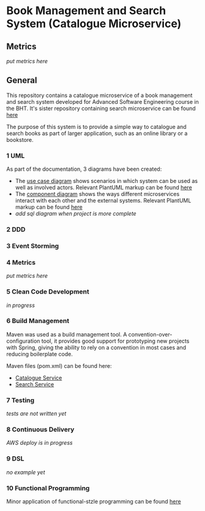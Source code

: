 # Book Management and Search System (Catalogue Microservice)
## Metrics  

_put metrics here_

## General

This repository contains a catalogue microservice of a book management and search system developed for Advanced Software Engineering course in the BHT.
It's sister repository containing search microservice can be found [here](https://github.com/DoomFungus/RedLib-search)

The purpose of this system is to provide a simple way to catalogue and search books as part of larger application, such as an online library or a bookstore.

### 1 UML
As part of the documentation, 3 diagrams have been created:
- The [use case diagram](https://github.com/DoomFungus/RedLib-catalogue/blob/master/documentation/diagrams/usecase-redlib.png) shows scenarios in which system can be used as well as involved actors. Relevant PlantUML markup can be found [here](https://github.com/DoomFungus/RedLib-catalogue/blob/master/documentation/diagrams/usecase.txt)
- The [component diagram](https://github.com/DoomFungus/RedLib-catalogue/blob/master/documentation/diagrams/component.png) shows the ways different microservices interact with each other and the external systems. Relevant PlantUML markup can be found [here](https://github.com/DoomFungus/RedLib-catalogue/blob/master/documentation/diagrams/component.txt)
- _add sql diagram when project is more complete_

### 2 DDD

### 3 Event Storming

### 4 Metrics

_put metrics here_

### 5 Clean Code Development

_in progress_


### 6 Build Management
Maven was used as a build management tool. A convention-over-configuration tool, it provides good support for prototyping new projects with Spring, giving the ability to rely on a convention in most cases and reducing boilerplate code.

Maven files (pom.xml) can be found here:
- [Catalogue Service](https://github.com/DoomFungus/RedLib-catalogue/blob/master/pom.xml)
- [Search Service](https://github.com/DoomFungus/RedLib-search/blob/master/pom.xml)


### 7 Testing
_tests are not written yet_

### 8 Continuous Delivery

_AWS deploy is in progress_

### 9 DSL

_no example yet_

### 10 Functional Programming

Minor application of functional-stzle programming can be found [here](https://github.com/DoomFungus/RedLib-catalogue/blob/master/src/main/java/edu/bht/ase/redlib/service/impl/BookServiceImpl.java#L31)

